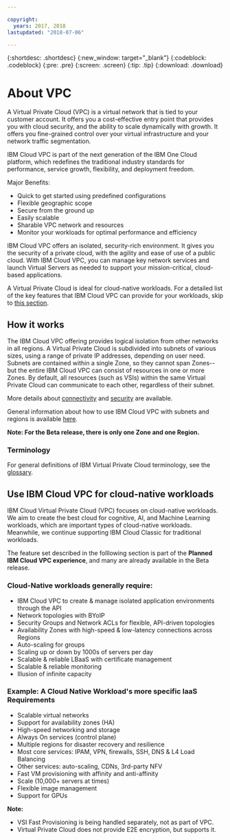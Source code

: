 ```yaml
---

copyright:
  years: 2017, 2018
lastupdated: "2018-07-06"

---
```


{:shortdesc: .shortdesc}
{:new_window: target="_blank"}
{:codeblock: .codeblock}
{:pre: .pre}
{:screen: .screen}
{:tip: .tip}
{:download: .download}

# About VPC

A Virtual Private Cloud (VPC) is a virtual network that is tied to your customer account. It offers you a cost-effective entry point that provides you with cloud security, and the ability to scale dynamically with growth. It offers you fine-grained control over your virtual infrastructure and your network traffic segmentation.

IBM Cloud VPC is part of the next generation of the IBM One Cloud platform, which redefines the traditional industry standards for performance, service growth, flexibility, and deployment freedom.

Major Benefits:

 * Quick to get started using predefined configurations
 * Flexible geographic scope
 * Secure from the ground up
 * Easily scalable
 * Sharable VPC network and resources
 * Monitor your workloads for optimal performance and efficiency

IBM Cloud VPC offers an isolated, security-rich environment. It gives you the security of a private cloud, with the agility and ease of use of a public cloud. With IBM Cloud VPC, you can manage key network services and launch Virtual Servers as needed to support your mission-critical, cloud-based applications.

A Virtual Private Cloud is ideal for cloud-native workloads. For a detailed list of the key features that IBM Cloud VPC can provide for your workloads, skip to [this section](about.html#use-ibm-cloud-vpc-for-cloud-native-workloads).

## How it works

The IBM Cloud VPC offering provides logical isolation from other networks in all regions. A Virtual Private Cloud is subdivided into subnets of various sizes, using a range of private IP addresses, depending on user need. Subnets are contained within a single Zone, so they cannot span Zones--but the entire IBM Cloud VPC can consist of resources in one or more Zones. By default, all resources (such as VSIs) within the same Virtual Private Cloud can communicate to each other, regardless of their subnet.

More details about [connectivity](vpc-connectivity.html) and [security](vpc-security.html) are available.

General information about how to use IBM Cloud VPC with subnets and regions is available [here](vpc-regions-and-subnets.html).

**Note: For the Beta release, there is only one Zone and one Region.**

### Terminology 
 
For general definitions of IBM Virtual Private Cloud terminology, see the [glossary](vpc-glossary.html).

## Use IBM Cloud VPC for cloud-native workloads

IBM Cloud Virtual Private Cloud (VPC) focuses on cloud-native workloads. We aim to create the best cloud for cognitive, AI, and Machine Learning workloads, which are important types of cloud-native workloads. Meanwhile, we continue supporting IBM Cloud Classic for traditional workloads.

The feature set described in the folllowing section is part of the **Planned IBM Cloud VPC experience**, and many are already available in the Beta release.

### Cloud-Native workloads generally require:

 * IBM Cloud VPC to create & manage isolated application environments through the API
 * Network topologies with BYoIP
 * Security Groups and Network ACLs for flexible, API-driven topologies
 * Availability Zones with high-speed & low-latency connections across Regions
 * Auto-scaling for groups
 * Scaling up or down by 1000s of servers per day
 * Scalable & reliable LBaaS with certificate management
 * Scalable & reliable monitoring
 * Illusion of infinite capacity 


### Example: A Cloud Native Workload's more specific IaaS Requirements

 * Scalable virtual networks
 * Support for availability zones (HA)
 * High-speed networking and storage
 * Always On services (control plane)
 * Multiple regions for disaster recovery and resilience
 * Most core services:  IPAM, VPN, firewalls, SSH, DNS & L4 Load Balancing
 * Other services: auto-scaling, CDNs, 3rd-party NFV
 * Fast VM provisioning with affinity and anti-affinity
 * Scale (10,000+ servers at times)
 * Flexible image management
 * Support for GPUs

**Note:**

 * VSI Fast Provisioning is being handled separately, not as part of VPC.  
 * Virtual Private Cloud does not provide E2E encryption, but supports it.
